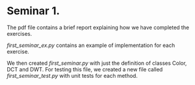# Seminar 1. 

The pdf file contains a brief report explaining how we have completed the exercises.

*first_seminar_ex.py* contains an example of implementation for each exercise.

We then created *first_seminar.py* with just the definition of classes Color, DCT and DWT. For testing this file, we created a new file called *first_seminar_test.py* with unit tests for each method.